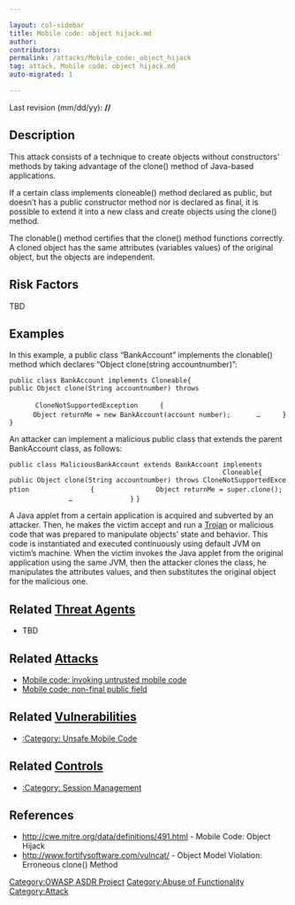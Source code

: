 ```yaml
---

layout: col-sidebar
title: Mobile code: object hijack.md
author: 
contributors: 
permalink: /attacks/Mobile_code:_object_hijack
tag: attack, Mobile code: object hijack.md
auto-migrated: 1

---
```




Last revision (mm/dd/yy): **//**

## Description

This attack consists of a technique to create objects without
constructors’ methods by taking advantage of the clone() method of
Java-based applications.

If a certain class implements cloneable() method declared as public, but
doesn’t has a public constructor method nor is declared as final, it is
possible to extend it into a new class and create objects using the
clone() method.

The clonable() method certifies that the clone() method functions
correctly. A cloned object has the same attributes (variables values) of
the original object, but the objects are independent.

## Risk Factors

TBD

## Examples

In this example, a public class “BankAccount” implements the clonable()
method which declares “Object clone(string accountnumber)”:

`public class BankAccount implements Cloneable{`
`public Object clone(String accountnumber) throws                                                                                                  `
`CloneNotSupportedException`
`     {`
`      Object returnMe = new BankAccount(account number);`
`      …`
`     }`
`}`

An attacker can implement a malicious public class that extends the
parent BankAccount class, as follows:

`public class MaliciousBankAccount extends BankAccount implements   `
`                                                      Cloneable{`
`public Object clone(String accountnumber) throws CloneNotSupportedException `
`              {`
`               Object returnMe = super.clone();`
`               …`
`              }`
`}`

A Java applet from a certain application is acquired and subverted by an
attacker. Then, he makes the victim accept and run a
[Trojan](Trojan_Horse "wikilink") or malicious code that was prepared to
manipulate objects’ state and behavior. This code is instantiated and
executed continuously using default JVM on victim’s machine. When the
victim invokes the Java applet from the original application using the
same JVM, then the attacker clones the class, he manipulates the
attributes values, and then substitutes the original object for the
malicious one.

## Related [Threat Agents](Threat_Agents "wikilink")

  - TBD

## Related [Attacks](Attacks "wikilink")

  - [Mobile code: invoking untrusted mobile
    code](Mobile_code:_invoking_untrusted_mobile_code "wikilink")
  - [Mobile code: non-final public
    field](Mobile_code:_non-final_public_field "wikilink")

## Related [Vulnerabilities](Vulnerabilities "wikilink")

  - [:Category: Unsafe Mobile
    Code](:Category:_Unsafe_Mobile_Code "wikilink")

## Related [Controls](Controls "wikilink")

  - [:Category: Session
    Management](:Category:_Session_Management "wikilink")

## References

  - <http://cwe.mitre.org/data/definitions/491.html> - Mobile Code:
    Object Hijack
  - <http://www.fortifysoftware.com/vulncat/> - Object Model Violation:
    Erroneous clone() Method

[Category:OWASP ASDR Project](Category:OWASP_ASDR_Project "wikilink")
[Category:Abuse of
Functionality](Category:Abuse_of_Functionality "wikilink")
[Category:Attack](Category:Attack "wikilink")
